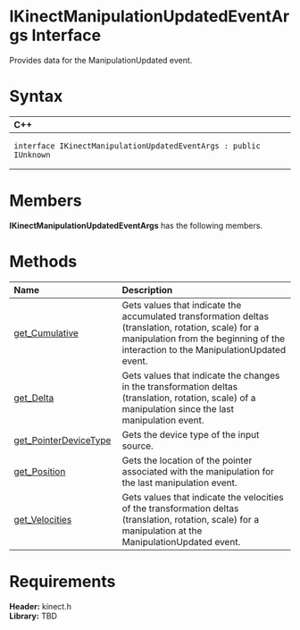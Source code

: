 IKinectManipulationUpdatedEventArgs Interface  
=============================================  

Provides data for the ManipulationUpdated event. <span id="syntaxSection"></span>

Syntax  
======  

<table>
<colgroup>
<col width="100%" />
</colgroup>
<thead>
<tr class="header">
<th align="left">C++</th>
</tr>
</thead>
<tbody>
<tr class="odd">
<td align="left"><pre><code>interface IKinectManipulationUpdatedEventArgs : public IUnknown</code></pre></td>
</tr>
</tbody>
</table>

<span id="classMembersSection"></span>

Members  
=======  

**IKinectManipulationUpdatedEventArgs** has the following members.  

<span id="publicmethodsSection"></span>

Methods  
=======  

<table>
<colgroup>
<col width="30%" />
<col width="60%" />
</colgroup>
<thead>
<tr class="header">
<th align="left">Name</th>
<th align="left">Description</th>
</tr>
</thead>
<tbody>
<tr class="odd">
<td align="left"><a href="IKinectManipulationUpdat/Methods/get_Cumulative_Method.md">get_Cumulative</a></td>
<td align="left">Gets values that indicate the accumulated transformation deltas (translation, rotation, scale) for a manipulation from the beginning of the interaction to the ManipulationUpdated event.</td>
</tr>
<tr class="even">
<td align="left"><a href="IKinectManipulationUpdat/Methods/get_Delta_Method.md">get_Delta</a></td>
<td align="left">Gets values that indicate the changes in the transformation deltas (translation, rotation, scale) of a manipulation since the last manipulation event.</td>
</tr>
<tr class="odd">
<td align="left"><a href="IKinectManipulationUpdat/Methods/get_PointerDeviceType.md">get_PointerDeviceType</a></td>
<td align="left">Gets the device type of the input source.</td>
</tr>
<tr class="even">
<td align="left"><a href="IKinectManipulationUpdat/Methods/get_Position_Method.md">get_Position</a></td>
<td align="left">Gets the location of the pointer associated with the manipulation for the last manipulation event.</td>
</tr>
<tr class="odd">
<td align="left"><a href="IKinectManipulationUpdat/Methods/get_Velocities_Method.md">get_Velocities</a></td>
<td align="left">Gets values that indicate the velocities of the transformation deltas (translation, rotation, scale) for a manipulation at the ManipulationUpdated event.</td>
</tr>
</tbody>
</table>

<span id="requirements"></span>

Requirements  
============  

**Header:** kinect.h  
**Library:** TBD  



<!--Please do not edit the data in the comment block below.-->
<!--
TOCTitle : IKinectManipulationUpdatedEventArgs Interface
RLTitle : IKinectManipulationUpdatedEventArgs Interface
KeywordK : IKinectManipulationUpdatedEventArgs interface, about
HelpPriority : 2
TopicType : apiref
KeywordF : IKinectManipulationUpdatedEventArgs
KeywordF : Microsoft.Kinect.kinect.IKinectManipulationUpdatedEventArgs
KeywordA : T:Microsoft.Kinect.kinect.IKinectManipulationUpdatedEventArgs
AssetID : T:Microsoft.Kinect.kinect.IKinectManipulationUpdatedEventArgs
Locale : en-us
CommunityContent : 1
APIType : Managed
APILocation : 
APIName : Microsoft.Kinect.kinect.IKinectManipulationUpdatedEventArgs
TargetOS : Windows
TopicType : kbSyntax
DevLang : C++
DocSet : K4Wv2
ProjType : K4Wv2Proj
Technology : Kinect for Windows
Product : Kinect for Windows SDK v2
productversion : 20
-->
